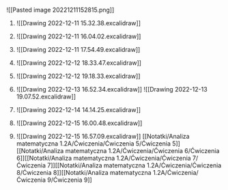 ![[Pasted image 20221211152815.png]]

1. 
   ![[Drawing 2022-12-11 15.32.38.excalidraw]]
2. 
   ![[Drawing 2022-12-11 16.04.02.excalidraw]]
3. 
   ![[Drawing 2022-12-11 17.54.49.excalidraw]]
4. 
   ![[Drawing 2022-12-12 18.33.47.excalidraw]]
5. 
   ![[Drawing 2022-12-12 19.18.33.excalidraw]]
6. 
   ![[Drawing 2022-12-13 16.52.34.excalidraw]]
   ![[Drawing 2022-12-13 19.07.52.excalidraw]]
   
7. 
   ![[Drawing 2022-12-14 14.14.25.excalidraw]]
8. 
   ![[Drawing 2022-12-15 16.00.48.excalidraw]]
9. 
   ![[Drawing 2022-12-15 16.57.09.excalidraw]]
[[Notatki/Analiza matematyczna 1.2A/Ćwiczenia/Ćwiczenia 5/Ćwiczenia 5]][[Notatki/Analiza matematyczna 1.2A/Ćwiczenia/Ćwiczenia 6/Ćwiczenia 6]][[Notatki/Analiza matematyczna 1.2A/Ćwiczenia/Ćwiczenia 7/Ćwiczenia 7]][[Notatki/Analiza matematyczna 1.2A/Ćwiczenia/Ćwiczenia 8/Ćwiczenia 8]][[Notatki/Analiza matematyczna 1.2A/Ćwiczenia/Ćwiczenia 9/Ćwiczenia 9]]
